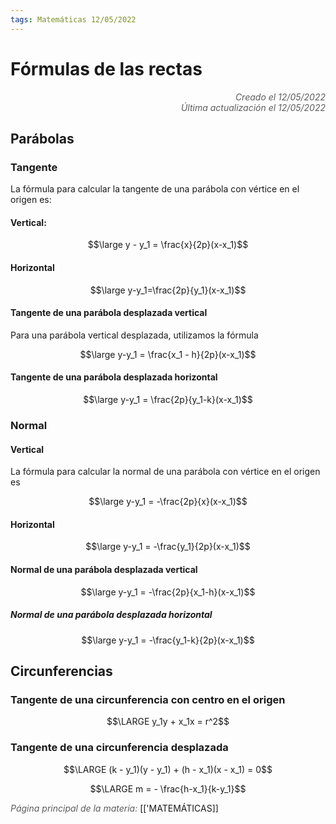 ```yaml
---
tags: Matemáticas 12/05/2022
---
```


# Fórmulas de las rectas
<div style="text-align: right; opacity: 0.7; font-style: italic;">Creado el 12/05/2022</div>
<div style="text-align: right; opacity: 0.7; font-style: italic;">Última actualización el 12/05/2022</div>

## Parábolas

### **Tangente**

La fórmula para calcular la tangente de una parábola con vértice en el origen es:

#### Vertical:

$$\large y - y_1 = \frac{x}{2p}(x-x_1)$$

#### Horizontal

$$\large y-y_1=\frac{2p}{y_1}(x-x_1)$$

#### Tangente de una parábola desplazada vertical

Para una parábola vertical desplazada, utilizamos la fórmula

$$\large y-y_1 = \frac{x_1 - h}{2p}(x-x_1)$$

#### Tangente de una parábola desplazada horizontal

$$\large y-y_1 = \frac{2p}{y_1-k}(x-x_1)$$

### **Normal**

#### Vertical

La fórmula para calcular la normal de una parábola con vértice en el origen es

$$\large y-y_1 = -\frac{2p}{x}(x-x_1)$$

#### Horizontal

$$\large y-y_1 = -\frac{y_1}{2p}(x-x_1)$$

#### Normal de una parábola desplazada vertical

$$\large y-y_1 = -\frac{2p}{x_1-h}(x-x_1)$$

##### Normal de una parábola desplazada horizontal

$$\large y-y_1 = -\frac{y_1-k}{2p}(x-x_1)$$

## Circunferencias

### Tangente de una circunferencia con centro en el origen

$$\LARGE y_1y + x_1x = r^2$$
### Tangente de una circunferencia desplazada

$$\LARGE (k - y_1)(y - y_1) + (h - x_1)(x - x_1) = 0$$

$$\LARGE m = - \frac{h-x_1}{k-y_1}$$


<span style="opacity: 0.7; font-style: italic;">Página principal de la materia:</span> [['MATEMÁTICAS]]